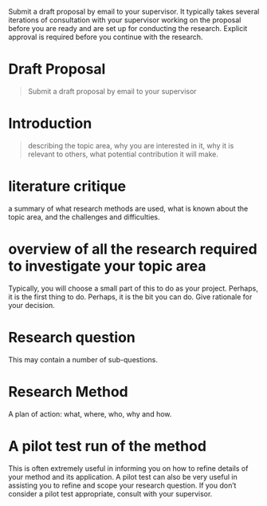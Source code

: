 Submit a draft proposal by email to your supervisor. It typically takes several iterations of consultation
with your supervisor working on the proposal before you are ready and are set up for conducting the
research. Explicit approval is required before you continue with the research.
# Draft Proposal

> Submit a draft proposal by email to your supervisor

# Introduction
> describing the topic area, why you are interested in it, why it is relevant to others, what potential contribution it will make.

# literature critique
a summary of what research methods are used, what is known about the topic area, and the challenges and difficulties.

# overview of all the research required to investigate your topic area
Typically, you will choose a small part of this to do as your project. Perhaps, it is the first thing to do. Perhaps, it is the bit you can do. Give rationale for your decision.

# Research question
This may contain a number of sub-questions.

# Research Method
A plan of action: what, where, who, why and how.

# A pilot test run of the method
This is often extremely useful in informing you on how to refine details of your method and its application. A pilot test can also be very useful in assisting you to refine and scope your research question. If you don’t consider a pilot test appropriate, consult with your supervisor. 